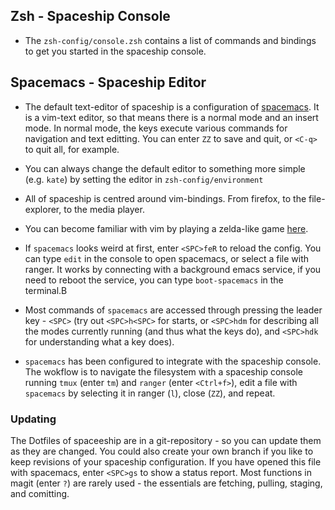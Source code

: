## Zsh - Spaceship Console

- The `zsh-config/console.zsh` contains a list of commands and bindings to get you started in the spaceship console.

## Spacemacs - Spaceship Editor

- The default text-editor of spaceship is a configuration of [spacemacs](https://www.spacemacs.org/). It is a vim-text editor, so that means there is a normal mode and an insert mode. In normal mode, the keys execute various commands for navigation and text editting. You can enter `ZZ` to save and quit, or `<C-q>` to quit all, for example.

- You can always change the default editor to something more simple (e.g. `kate`) by setting the editor in `zsh-config/environment`

- All of spaceship is centred around vim-bindings. From firefox, to the file-explorer, to the media player. 

- You can become familiar with vim by playing a zelda-like game [here](https://vim-adventures.com/).

- If `spacemacs` looks weird at first, enter `<SPC>feR` to reload the config. You can type `edit` in the console to open spacemacs, or select a file with ranger. It works by connecting with a background emacs service, if you need to reboot the service, you can type `boot-spacemacs` in the terminal.B

- Most commands of `spacemacs` are accessed through pressing the leader key - `<SPC>` (try out `<SPC>h<SPC>` for starts, or `<SPC>hdm` for describing all the modes currently running (and thus what the keys do), and `<SPC>hdk` for understanding what a key does).

- `spacemacs` has been configured to integrate with the spaceship console. The wokflow is to navigate the filesystem with a spaceship console running `tmux` (enter `tm`) and `ranger` (enter `<Ctrl+f>`), edit a file with `spacemacs` by selecting it in ranger (`l`), close (`ZZ`), and repeat.

### Updating

The Dotfiles of spaceeship are in a git-repository - so you can update them as they are changed. You could also create your own branch if you like to keep revisions of your spaceship configuration. If you have opened this file with spacemacs, enter `<SPC>gs` to show a status report. Most functions in magit (enter `?`) are rarely used - the essentials are fetching, pulling, staging, and comitting.
